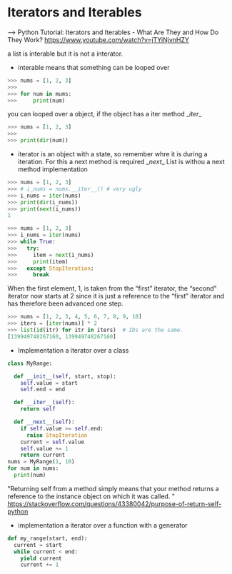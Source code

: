 # Iterators and Iterables
--> Python Tutorial: Iterators and Iterables - What Are They and How Do They Work?
https://www.youtube.com/watch?v=jTYiNjvnHZY

a list is interable but it is not a interator.

+ interable means that something can be looped over
```python
>>> nums = [1, 2, 3]
>>>
>>> for num in mums:
>>>     print(num)
```
you can looped over a object, if the object has a iter method \__iter__
```python
>>> nums = [1, 2, 3]
>>>
>>> print(dir(num))
```
+ iterator is an object with a state, so remember whre it is during a iteration. For this a next method is required \__next__
List is withou a next method implementation
```python
>>> nums = [1, 2, 3]
>>> # i_nums = nums.__iter__() # very ugly
>>> i_nums = iter(nums)
>>> print(dir(i_nums))
>>> print(next(i_nums))
1
```
```python
>>> nums = [1, 2, 3]
>>> i_nums = iter(nums)
>>> while True:
>>>   try:
>>>     item = next(i_nums)
>>>     print(item)
>>>   except StopIteration:
>>>     break
```
When the first element, 1, is taken from the “first” iterator, the “second” iterator now starts at 2 since it is just a reference to the “first” iterator and has therefore been advanced one step.
```python
>>> nums = [1, 2, 3, 4, 5, 6, 7, 8, 9, 10]
>>> iters = [iter(nums)] * 2
>>> list(id(itr) for itr in iters)  # IDs are the same.
[139949748267160, 139949748267160]
```

+ Implementation a iterator over a class
```python
class MyRange:

  def __init__(self, start, stop):
    self.value = start
    self.end = end

  def __iter__(self):
    return self

  def __next__(self):
    if self.value >= self.end:
      raise StopIteration
    current = self.value
    self.value += 1
    return current
nums = MyRange(1, 10)
for num in nums:
  print(num)
```
"Returning self from a method simply means that your method returns a reference to the instance object on which it was called. "
https://stackoverflow.com/questions/43380042/purpose-of-return-self-python

+ implementation a iterator over a function with a generator
```python
def my_range(start, end):
  current = start
  while current < end:
    yield current
    current += 1
```
